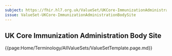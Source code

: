 ```yaml
---
subject: https://fhir.hl7.org.uk/ValueSet/UKCore-ImmunizationAdministrationBodySite
issue: ValueSet-UKCore-ImmunizationAdministrationBodySite
---
```

## UK Core Immunization Administration Body Site

{{page:Home/Terminology/AllValueSets/ValueSetTemplate.page.md}}